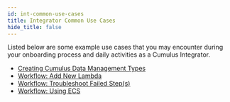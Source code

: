 ```yaml
---
id: int-common-use-cases
title: Integrator Common Use Cases
hide_title: false
---
```


Listed below are some example use cases that you may encounter during your onboarding process and daily activities as a Cumulus Integrator.

* [Creating Cumulus Data Management Types](../integrator-guide/create-cumulus-data-mgmt-types)
* [Workflow: Add New Lambda](../integrator-guide/workflow-add-new-lambda)
* [Workflow: Troubleshoot Failed Step(s)](../integrator-guide/workflow-ts-failed-step)
* [Workflow: Using ECS](../integrator-guide/workflow-using-ecs)
